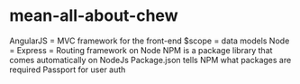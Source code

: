 # mean-all-about-chew


AngularJS = MVC framework for the front-end
  $scope = data models
Node =
  Express = Routing framework on Node
  NPM is a package library that comes automatically on NodeJs
  Package.json tells NPM what packages are required
Passport for user auth
